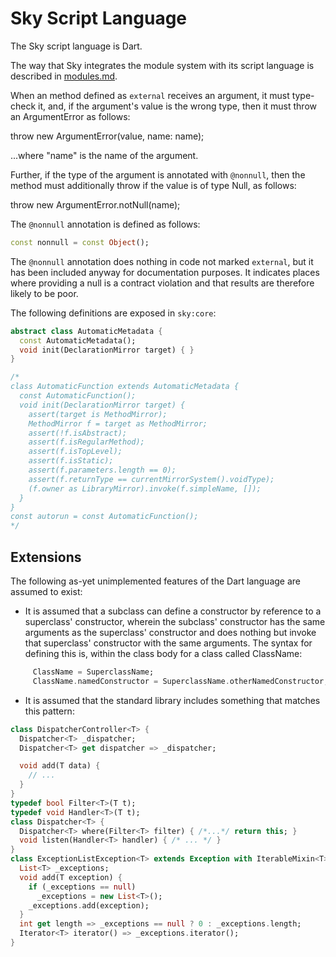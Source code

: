 Sky Script Language
===================

The Sky script language is Dart.

The way that Sky integrates the module system with its script language
is described in [modules.md](modules.md).

When an method defined as ``external`` receives an argument, it must
type-check it, and, if the argument's value is the wrong type, then it
must throw an ArgumentError as follows:

   throw new ArgumentError(value, name: name);

...where "name" is the name of the argument.

Further, if the type of the argument is annotated with ``@nonnull``,
then the method must additionally throw if the value is of type Null,
as follows:

   throw new ArgumentError.notNull(name);

The ``@nonnull`` annotation is defined as follows:

```dart
const nonnull = const Object();
```

The ``@nonnull`` annotation does nothing in code not marked
``external``, but it has been included anyway for documentation
purposes. It indicates places where providing a null is a contract
violation and that results are therefore likely to be poor.

The following definitions are exposed in ``sky:core``:

```dart
abstract class AutomaticMetadata {
  const AutomaticMetadata();
  void init(DeclarationMirror target) { }
}

/*
class AutomaticFunction extends AutomaticMetadata {
  const AutomaticFunction();
  void init(DeclarationMirror target) {
    assert(target is MethodMirror);
    MethodMirror f = target as MethodMirror;
    assert(!f.isAbstract);
    assert(f.isRegularMethod);
    assert(f.isTopLevel);
    assert(f.isStatic);
    assert(f.parameters.length == 0);
    assert(f.returnType == currentMirrorSystem().voidType);
    (f.owner as LibraryMirror).invoke(f.simpleName, []);
  }
}
const autorun = const AutomaticFunction();
*/
```

Extensions
----------

The following as-yet unimplemented features of the Dart language are
assumed to exist:

* It is assumed that a subclass can define a constructor by reference
  to a superclass' constructor, wherein the subclass' constructor has
  the same arguments as the superclass' constructor and does nothing
  but invoke that superclass' constructor with the same arguments. The
  syntax for defining this is, within the class body for a class
  called ClassName:

```dart
     ClassName = SuperclassName;
     ClassName.namedConstructor = SuperclassName.otherNamedConstructor;
```

* It is assumed that the standard library includes something that
  matches this pattern:

```dart
class DispatcherController<T> {
  Dispatcher<T> _dispatcher;
  Dispatcher<T> get dispatcher => _dispatcher;

  void add(T data) {
    // ...
  }
}
typedef bool Filter<T>(T t);
typedef void Handler<T>(T t);
class Dispatcher<T> {
  Dispatcher<T> where(Filter<T> filter) { /*...*/ return this; }
  void listen(Handler<T> handler) { /* ... */ }
}
class ExceptionListException<T> extends Exception with IterableMixin<T> {
  List<T> _exceptions;
  void add(T exception) {
    if (_exceptions == null)
      _exceptions = new List<T>();
    _exceptions.add(exception);
  }
  int get length => _exceptions == null ? 0 : _exceptions.length;
  Iterator<T> iterator() => _exceptions.iterator();
}
```
